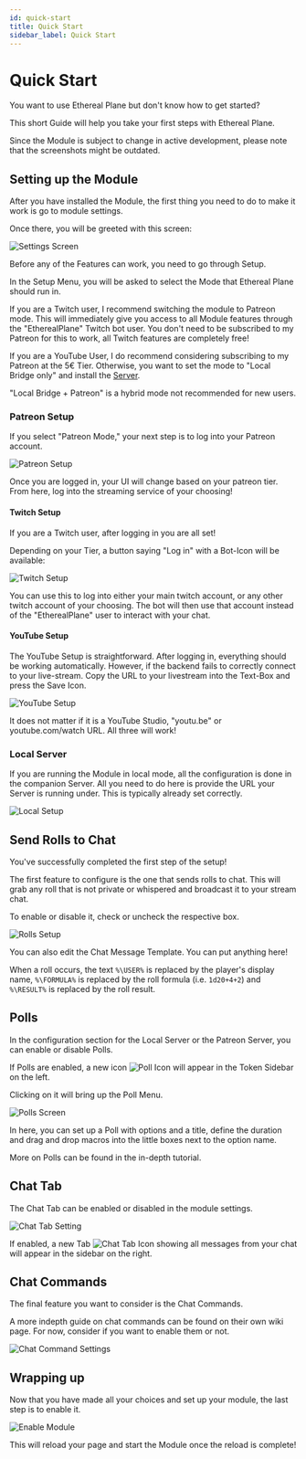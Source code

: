 ```yaml
---
id: quick-start
title: Quick Start
sidebar_label: Quick Start
---
```


# Quick Start

You want to use Ethereal Plane but don't know how to get started?

This short Guide will help you take your first steps with Ethereal Plane.

Since the Module is subject to change in active development, please note that the screenshots might be outdated.

## Setting up the Module

After you have installed the Module, the first thing you need to do to make it work is go to module settings.

Once there, you will be greeted with this screen:

![Settings Screen](../../static/img/ep-settings.png)

Before any of the Features can work, you need to go through Setup.

In the Setup Menu, you will be asked to select the Mode that Ethereal Plane should run in. 

If you are a Twitch user, I recommend switching the module to Patreon mode. This will immediately give you access to all Module features through the "EtherealPlane" Twitch bot user. You don't need to be subscribed to my Patreon for this to work, all Twitch features are completely free!

If you are a YouTube User, I do recommend considering subscribing to my Patreon at the 5€ Tier. Otherwise, you want to set the mode to "Local Bridge only" and install the [Server](https://github.com/FaeyUmbrea/ethereal-plane-server).

"Local Bridge + Patreon" is a hybrid mode not recommended for new users.

### Patreon Setup

If you select "Patreon Mode," your next step is to log into your Patreon account.

![Patreon Setup](../../static/img/ep-patreon-setup.png)

Once you are logged in, your UI will change based on your patreon tier.
From here, log into the streaming service of your choosing!

#### Twitch Setup

If you are a Twitch user, after logging in you are all set!

Depending on your Tier, a button saying "Log in" with a Bot-Icon will be available:

![Twitch Setup](../../static/img/ep-twitch-setup.png)

You can use this to log into either your main twitch account, or any other twitch account of your choosing. The bot will then use that account instead of the "EtherealPlane" user to interact with your chat.

#### YouTube Setup

The YouTube Setup is straightforward.
After logging in, everything should be working automatically.
However, if the backend fails to correctly connect to your live-stream.
Copy the URL to your livestream into the Text-Box and press the Save Icon.

![YouTube Setup](../../static/img/ep-youtube-setup.png)


It does not matter if it is a YouTube Studio, "youtu.be" or youtube.com/watch URL. All three will work!

### Local Server 
If you are running the Module in local mode, all the configuration is done in the companion Server.
All you need to do here is provide the URL your Server is running under. This is typically already set correctly.

![Local Setup](../../static/img/ep-local.png)


## Send Rolls to Chat

You've successfully completed the first step of the setup!

The first feature to configure is the one that sends rolls to chat.
This will grab any roll that is not private or whispered and broadcast it to your stream chat.

To enable or disable it, check or uncheck the respective box.

![Rolls Setup](../../static/img/ep-rolls.png)

You can also edit the Chat Message Template. You can put anything here!

When a roll occurs, the text `%\USER%` is replaced by the player's display name, `%\FORMULA%`
is replaced by the roll formula (i.e. `1d20+4+2`) and `%\RESULT%` is replaced by the roll result.

## Polls

In the configuration section for the Local Server or the Patreon Server, you can enable or disable Polls. 

If Polls are enabled,
a new icon ![Poll Icon](../../static/img/ep-poll-icon.png) will appear in the Token Sidebar on the left. 

Clicking on it will bring up the Poll Menu.

![Polls Screen](../../static/img/ep-polls.png)

In here, you can set up a Poll with options and a title, define the duration and drag and drop macros into the little boxes next to the option name.

More on Polls can be found in the in-depth tutorial.

## Chat Tab

The Chat Tab can be enabled or disabled in the module settings.

![Chat Tab Setting](../../static/img/ep-chat-tab-setting.png) 

If enabled, a new Tab 
![Chat Tab Icon](../../static/img/ep-chat-tab-icon.png)
 showing all messages from your chat will appear in the sidebar on the right. 

## Chat Commands

The final feature you want to consider is the Chat Commands.

A more indepth guide on chat commands can be found on their own wiki page.
For now, consider if you want to enable them or not. 

![Chat Command Settings](../../static/img/ep-chat-command-settings.png)

## Wrapping up

Now that you have made all your choices and set up your module, the last step is to enable it.

![Enable Module](../../static/img/ep-enable.png)

This will reload your page and start the Module once the reload is complete!